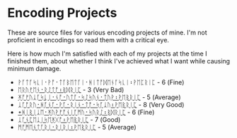 # Encoding Projects

These are source files for various encoding projects of mine. I'm not proficient in encodings so read them with a critical eye. 

Here is how much I'm satisfied with each of my projects at the time I finished them, about whether I think I've achieved what I want while causing minimum damage.  

* ᚹᚪᛏᚪᛋᚳᛁ᛫​ᚹᚩ᛫​ᛏᚪᛒᛖᛏᚪᛁ᛫​ᚻᛁᛏᚩᛞᛖᚾᚪᛋᚳᛁ᛬​ᚹᛖᛈᚱᛁᛈ​ - 6 (Fine)
* [ᛖᚱᚢᚠᛖᚾ᛫​ᚱᛇᛏᚩ᛬​ᛒᛞᚱᛁᛈ](2025/ᛖᚱᚢᚠᛖᚾ᛫​ᚱᛇᛏᚩ᛬​ᛒᛞᚱᛁᛈ) - 3 (Very Bad)
* [ᛡᚩᚠᚢᛣᚪᛋᚳᛁ᛫​ᚾᚩ᛫​ᚢᛏᚪ᛫​ᛋᛇᛋᚢᚾ᛫​ᛏᚢᚹ᛬​ᚹᛖᛒᚱᛁᛈ](2025/ᛡᚩᚠᚢᛣᚪᛋᚳᛁ᛫​ᚾᚩ᛫​ᚢᛏᚪ᛫​ᛋᛇᛋᚢᚾ᛫​ᛏᚢᚹ᛬​ᚹᛖᛒᚱᛁᛈ) - 5 (Average)
* [ᛣᚪᚩᚱᚢ᛫​ᚻᚪᚾᚪ᛫​ᚹᚪ᛫​ᚱᛁᚾ᛫​ᛏᚩ᛫​ᛋᚪᛣᚢ᛬​ᚹᛖᛒᚱᛁᛈ](2025/ᛣᚪᚩᚱᚢ᛫​ᚻᚪᚾᚪ᛫​ᚹᚪ᛫​ᚱᛁᚾ᛫​ᛏᚩ᛫​ᛋᚪᛣᚢ᛬​ᚹᛖᛒᚱᛁᛈ) - 8 (Very Good)
* [᛭​ᚻᛁᛒᛁᛣᛖ᛫​ᛡᚢᚹᚠᚩᚾᛁᚪᛗᚢ᛫​ᛋᚢᚱᛇ᛬​ᛒᛞᚱᛁᛈ](2025/᛭​ᚻᛁᛒᛁᛣᛖ᛫​ᛡᚢᚹᚠᚩᚾᛁᚪᛗᚢ᛫​ᛋᚢᚱᛇ᛬​ᛒᛞᚱᛁᛈ) - 6 (Fine)
* [ᛣᚪᚾᛈᛖᛣᛁᛋᛖᛡᚷᚩ᛬​ᚹᛖᛒᚱᛁᛈ](2025/ᛣᚪᚾᛈᛖᛣᛁᛋᛖᛡᚷᚩ᛬​ᚹᛖᛒᚱᛁᛈ) - 7 (Good)
* [ᛗᚩᛗᛖᚾᛏᚪᚱᛁ᛫​ᚱᛁᚱᛁ᛬​ᚹᛖᛒᚱᛁᛈ](2025/ᛗᚩᛗᛖᚾᛏᚪᚱᛁ᛫​ᚱᛁᚱᛁ᛬​ᚹᛖᛒᚱᛁᛈ) - 5 (Average)




